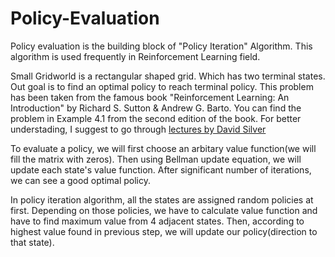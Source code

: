 # Policy-Evaluation
Policy evaluation is the building block of "Policy Iteration" Algorithm. This algorithm is used frequently in Reinforcement Learning field.

Small Gridworld is a rectangular shaped grid. Which has two terminal states. Out goal is to find an optimal policy to reach terminal policy.
This problem has been taken from the famous book "Reinforcement Learning: An Introduction" by Richard S. Sutton & Andrew G. Barto. You can find the problem in Example 4.1 from the second edition of the book.
For better understading, I suggest to go through [lectures by David Silver](https://www.youtube.com/playlist?list=PLqYmG7hTraZDM-OYHWgPebj2MfCFzFObQ)

To evaluate a policy, we will first choose an arbitary value function(we will fill the matrix with zeros). 
Then using Bellman update equation, we will update each state's value function.
After significant number of iterations, we can see a good optimal policy.

In policy iteration algorithm, all the states are assigned random policies at first.
Depending on those policies, we have to calculate value function and have to find maximum value from 4 adjacent states. 
Then, according to highest value found in previous step, we will update our policy(direction to that state).
